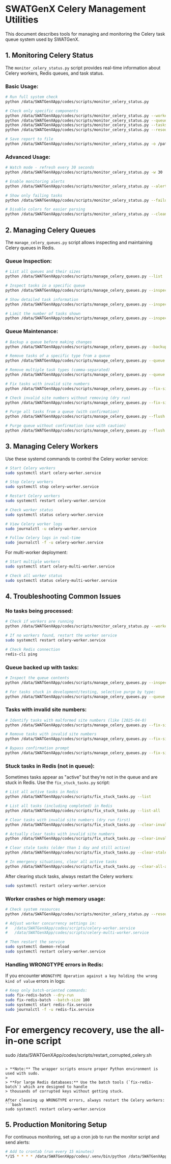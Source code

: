 # SWATGenX Celery Management Utilities

This document describes tools for managing and monitoring the Celery task queue system used by SWATGenX.

## 1. Monitoring Celery Status

The `monitor_celery_status.py` script provides real-time information about Celery workers, Redis queues, and task status.

### Basic Usage:

```bash
# Run full system check
python /data/SWATGenXApp/codes/scripts/monitor_celery_status.py

# Check only specific components
python /data/SWATGenXApp/codes/scripts/monitor_celery_status.py --workers
python /data/SWATGenXApp/codes/scripts/monitor_celery_status.py --queues
python /data/SWATGenXApp/codes/scripts/monitor_celery_status.py --tasks
python /data/SWATGenXApp/codes/scripts/monitor_celery_status.py --resources

# Save report to file
python /data/SWATGenXApp/codes/scripts/monitor_celery_status.py -o /path/to/report.txt
```

### Advanced Usage:

```bash
# Watch mode - refresh every 30 seconds
python /data/SWATGenXApp/codes/scripts/monitor_celery_status.py -w 30

# Enable monitoring alerts
python /data/SWATGenXApp/codes/scripts/monitor_celery_status.py --alert-threshold 100 --email admin@example.com

# Show only failing tasks
python /data/SWATGenXApp/codes/scripts/monitor_celery_status.py --failures

# Disable colors for easier parsing
python /data/SWATGenXApp/codes/scripts/monitor_celery_status.py --clean
```

## 2. Managing Celery Queues

The `manage_celery_queues.py` script allows inspecting and maintaining Celery queues in Redis.

### Queue Inspection:

```bash
# List all queues and their sizes
python /data/SWATGenXApp/codes/scripts/manage_celery_queues.py --list

# Inspect tasks in a specific queue
python /data/SWATGenXApp/codes/scripts/manage_celery_queues.py --inspect celery

# Show detailed task information
python /data/SWATGenXApp/codes/scripts/manage_celery_queues.py --inspect celery --full

# Limit the number of tasks shown
python /data/SWATGenXApp/codes/scripts/manage_celery_queues.py --inspect celery --limit 50
```

### Queue Maintenance:

```bash
# Backup a queue before making changes
python /data/SWATGenXApp/codes/scripts/manage_celery_queues.py --backup celery

# Remove tasks of a specific type from a queue
python /data/SWATGenXApp/codes/scripts/manage_celery_queues.py --queue celery --remove-tasks fetch_station_geometries

# Remove multiple task types (comma-separated)
python /data/SWATGenXApp/codes/scripts/manage_celery_queues.py --queue celery --remove-tasks fetch_station_geometries,process_noaa_data

# Fix tasks with invalid site numbers
python /data/SWATGenXApp/codes/scripts/manage_celery_queues.py --fix-site-numbers celery

# Check invalid site numbers without removing (dry run)
python /data/SWATGenXApp/codes/scripts/manage_celery_queues.py --fix-site-numbers celery --dry-run

# Purge all tasks from a queue (with confirmation)
python /data/SWATGenXApp/codes/scripts/manage_celery_queues.py --flush celery

# Purge queue without confirmation (use with caution)
python /data/SWATGenXApp/codes/scripts/manage_celery_queues.py --flush celery --yes
```

## 3. Managing Celery Workers

Use these systemd commands to control the Celery worker service:

```bash
# Start Celery workers
sudo systemctl start celery-worker.service

# Stop Celery workers
sudo systemctl stop celery-worker.service

# Restart Celery workers
sudo systemctl restart celery-worker.service

# Check worker status
sudo systemctl status celery-worker.service

# View Celery worker logs
sudo journalctl -u celery-worker.service

# Follow Celery logs in real-time
sudo journalctl -f -u celery-worker.service
```

For multi-worker deployment:

```bash
# Start multiple workers
sudo systemctl start celery-multi-worker.service

# Check all worker status
sudo systemctl status celery-multi-worker.service
```

## 4. Troubleshooting Common Issues

### No tasks being processed:

```bash
# Check if workers are running
python /data/SWATGenXApp/codes/scripts/monitor_celery_status.py --workers

# If no workers found, restart the worker service
sudo systemctl restart celery-worker.service

# Check Redis connection
redis-cli ping
```

### Queue backed up with tasks:

```bash
# Inspect the queue contents
python /data/SWATGenXApp/codes/scripts/manage_celery_queues.py --inspect celery --full

# For tasks stuck in development/testing, selective purge by type:
python /data/SWATGenXApp/codes/scripts/manage_celery_queues.py --queue celery --remove-tasks fetch_station_geometries
```

### Tasks with invalid site numbers:

```bash
# Identify tasks with malformed site numbers (like [2025-04-0)
python /data/SWATGenXApp/codes/scripts/manage_celery_queues.py --fix-site-numbers celery --dry-run

# Remove tasks with invalid site numbers
python /data/SWATGenXApp/codes/scripts/manage_celery_queues.py --fix-site-numbers celery

# Bypass confirmation prompt
python /data/SWATGenXApp/codes/scripts/manage_celery_queues.py --fix-site-numbers celery --yes
```

### Stuck tasks in Redis (not in queue):

Sometimes tasks appear as "active" but they're not in the queue and are stuck in Redis. Use the `fix_stuck_tasks.py` script:

```bash
# List all active tasks in Redis
python /data/SWATGenXApp/codes/scripts/fix_stuck_tasks.py --list

# List all tasks (including completed) in Redis 
python /data/SWATGenXApp/codes/scripts/fix_stuck_tasks.py --list-all

# Clear tasks with invalid site numbers (dry run first)
python /data/SWATGenXApp/codes/scripts/fix_stuck_tasks.py --clear-invalid-site --dry-run

# Actually clear tasks with invalid site numbers
python /data/SWATGenXApp/codes/scripts/fix_stuck_tasks.py --clear-invalid-site

# Clear stale tasks (older than 1 day and still active)
python /data/SWATGenXApp/codes/scripts/fix_stuck_tasks.py --clear-stale

# In emergency situations, clear all active tasks
python /data/SWATGenXApp/codes/scripts/fix_stuck_tasks.py --clear-all-active
```

After clearing stuck tasks, always restart the Celery workers:
```bash
sudo systemctl restart celery-worker.service
```

### Worker crashes or high memory usage:

```bash
# Check system resources
python /data/SWATGenXApp/codes/scripts/monitor_celery_status.py --resources

# Adjust worker concurrency settings in:
#   /data/SWATGenXApp/codes/scripts/celery-worker.service
#   /data/SWATGenXApp/codes/scripts/celery-multi-worker.service

# Then restart the service
sudo systemctl daemon-reload
sudo systemctl restart celery-worker.service
```

### Handling WRONGTYPE errors in Redis:

If you encounter `WRONGTYPE Operation against a key holding the wrong kind of value` errors in logs:

```bash
# Keep only batch-oriented commands:
sudo fix-redis-batch --dry-run
sudo fix-redis-batch --batch-size 100
sudo systemctl start redis-fix.service
sudo journalctl -f -u redis-fix.service
```

# For emergency recovery, use the all-in-one script
sudo /data/SWATGenXApp/codes/scripts/restart_corrupted_celery.sh
```

> **Note:** The wrapper scripts ensure proper Python environment is used with sudo.
> 
> **For large Redis databases:** Use the batch tools (`fix-redis-batch`) which are designed to handle 
> thousands of corrupted keys without getting stuck.

After cleaning up WRONGTYPE errors, always restart the Celery workers:
```bash
sudo systemctl restart celery-worker.service
```

## 5. Production Monitoring Setup

For continuous monitoring, set up a cron job to run the monitor script and send alerts:

```bash
# Add to crontab (run every 15 minutes)
*/15 * * * * /data/SWATGenXApp/codes/.venv/bin/python /data/SWATGenXApp/codes/scripts/monitor_celery_status.py --alert-threshold 1000 --email admin@example.com --clean -o /data/SWATGenXApp/codes/web_application/logs/celery_monitor_$(date +\%Y\%m\%d).log
```